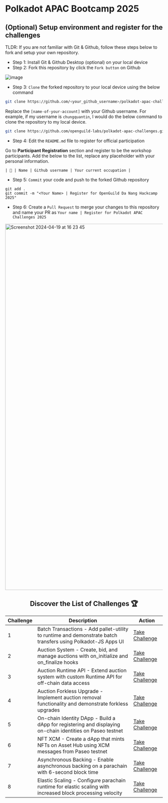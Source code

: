 # Polkadot APAC Bootcamp 2025

</div>

## (Optional) Setup environment and register for the challenges

TLDR: If you are not familiar with Git & Github, follow these steps below to fork and setup your own repository.

- Step 1: Install Git & Github Desktop (optional) on your local device
- Step 2: Fork this repository by click the `Fork button` on Github

![image](https://github.com/openguild-labs/open-hack-rust-starter/assets/56880684/7fa2f01a-b523-4208-92db-d8af7a274d98)

- Step 3: `Clone` the forked repository to your local device using the below command

```sh
git clone https://github.com/<your_github_username>/polkadot-apac-challenges.git
```

Replace the `[name-of-your-account]` with your Github username. For example, if my username is `chungquantin`, I would do the below command to clone the repository to my local device.

```sh
git clone https://github.com/openguild-labs/polkadot-apac-challenges.git
```

- Step 4: Edit the `README.md` file to register for official participation

Go to **Participant Registration** section and register to be the workshop participants. Add the below to the list, replace any placeholder with your personal information.

```
| 🦄 | Name | Github username | Your current occupation |
```

- Step 5: `Commit` your code and push to the forked Github repository

```
git add .
git commit -m "<Your Name> | Register for OpenGuild Da Nang Hackcamp 2025"
```

- Step 6: Create a `Pull Request` to merge your changes to this repository and name your PR as `Your name | Register for Polkadot APAC Challenges 2025`

<img width="1166" alt="Screenshot 2024-04-19 at 16 23 45" src="https://github.com/openguild-labs/open-hack-rust-starter/assets/56880684/7554ca7d-da68-4a23-893a-4f2c11a78d37">

<br/>

<div align="center">




## Discover the List of Challenges 🏆

| Challenge | Description | Action |
| --------- | ----------- | ------ |
| 1 | Batch Transactions - Add pallet-utility to runtime and demonstrate batch transfers using Polkadot-JS Apps UI | [Take Challenge](./1-batch-transaction/README.md) |
| 2 | Auction System - Create, bid, and manage auctions with on_initialize and on_finalize hooks | [Take Challenge](./2-auction/README.md) |
| 3 | Auction Runtime API - Extend auction system with custom Runtime API for off-chain data access | [Take Challenge](./3-auction-runtime-api/README.md) |
| 4 | Auction Forkless Upgrade - Implement auction removal functionality and demonstrate forkless upgrades | [Take Challenge](./4-auction-forkless-upgrade/README.md) |
| 5 | On-chain Identity DApp - Build a dApp for registering and displaying on-chain identities on Paseo testnet | [Take Challenge](./5-on-chain-identity/README.md) |
| 6 | NFT XCM - Create a dApp that mints NFTs on Asset Hub using XCM messages from Paseo testnet | [Take Challenge](./6-nft-xcm/README.md) |
| 7 | Asynchronous Backing - Enable asynchronous backing on a parachain with 6-second block time | [Take Challenge](./7-asynchronous-backing/README.md) |
| 8 | Elastic Scaling - Configure parachain runtime for elastic scaling with increased block processing velocity | [Take Challenge](./8-elastic-scaling/README.md) |
